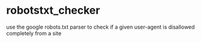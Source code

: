 # robotstxt_checker
use the google robots.txt parser to check if a given user-agent is disallowed completely from a site
